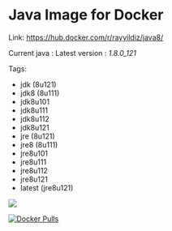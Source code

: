 Java Image for Docker
===

Link: https://hub.docker.com/r/rayyildiz/java8/

Current java : Latest version : *1.8.0_121*

Tags:
* jdk (8u121)
* jdk8 (8u111)
* jdk8u101
* jdk8u111
* jdk8u112
* jdk8u121
* jre (8u121)
* jre8 (8u111)
* jre8u101
* jre8u111
* jre8u112
* jre8u121
* latest (jre8u121)

[![](https://images.microbadger.com/badges/image/rayyildiz/java8.svg)](https://microbadger.com/images/rayyildiz/java8 "Get your own image badge on microbadger.com")


[![Docker Pulls](https://img.shields.io/docker/pulls/rayyildiz/java8.svg)](https://hub.docker.com/r/rayyildiz/java8/)

